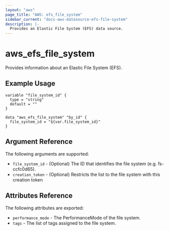 ```yaml
---
layout: "aws"
page_title: "AWS: efs_file_system"
sidebar_current: "docs-aws-datasource-efs-file-system"
description: |-
  Provides an Elastic File System (EFS) data source.
---
```


# aws_efs_file_system

Provides information about an Elastic File System (EFS).

## Example Usage

```hcl
variable "file_system_id" {
  type = "string"
  default = ""
}

data "aws_efs_file_system" "by_id" {
  file_system_id = "${var.file_system_id}"
}
```

## Argument Reference

The following arguments are supported:

* `file_system_id` - (Optional) The ID that identifies the file system (e.g. fs-ccfc0d65).
* `creation_token` - (Optional) Restricts the list to the file system with this creation token

## Attributes Reference

The following attributes are exported:

* `performance_mode` - The PerformanceMode of the file system.
* `tags` - The list of tags assigned to the file system.

